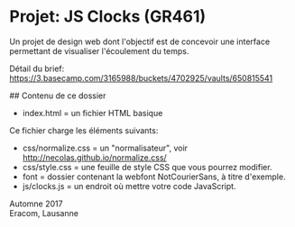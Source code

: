 # Projet: JS Clocks (GR461)

Un projet de design web dont l'objectif est de concevoir une interface permettant de visualiser l'écoulement du temps.

Détail du brief: https://3.basecamp.com/3165988/buckets/4702925/vaults/650815541

## Contenu de ce dossier

- index.html = un fichier HTML basique

Ce fichier charge les éléments suivants: 

- css/normalize.css = un "normalisateur", voir http://necolas.github.io/normalize.css/
- css/style.css = une feuille de style CSS que vous pourrez modifier.
- font = dossier contenant la webfont NotCourierSans, à titre d'exemple.
- js/clocks.js = un endroit où mettre votre code JavaScript.

Automne 2017  
Eracom, Lausanne
